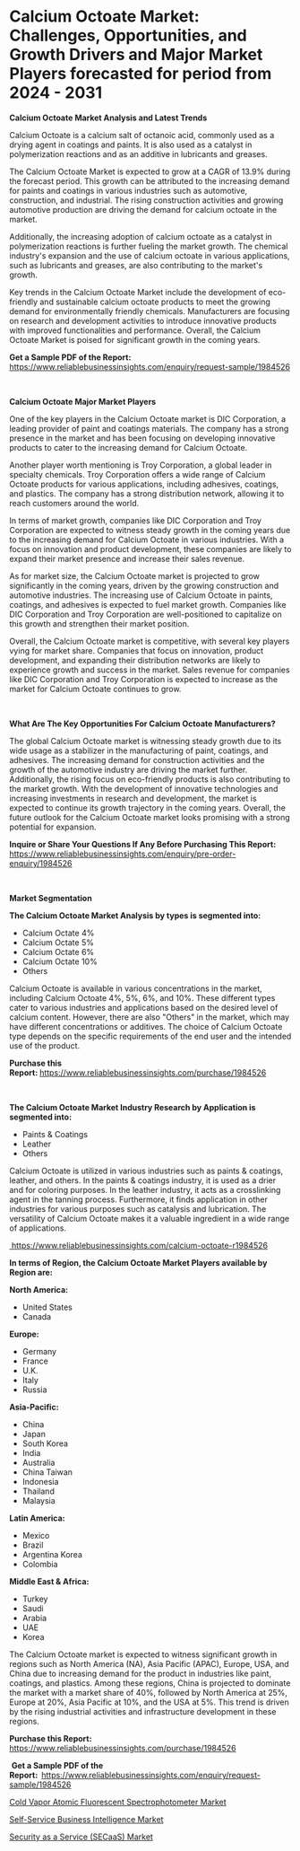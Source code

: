 <p><h1>Calcium Octoate Market: Challenges, Opportunities, and Growth Drivers and Major Market Players forecasted for period from 2024 - 2031</h1></p><p><strong>Calcium Octoate Market Analysis and Latest Trends</strong></p>
<p><p>Calcium Octoate is a calcium salt of octanoic acid, commonly used as a drying agent in coatings and paints. It is also used as a catalyst in polymerization reactions and as an additive in lubricants and greases.</p><p>The Calcium Octoate Market is expected to grow at a CAGR of 13.9% during the forecast period. This growth can be attributed to the increasing demand for paints and coatings in various industries such as automotive, construction, and industrial. The rising construction activities and growing automotive production are driving the demand for calcium octoate in the market.</p><p>Additionally, the increasing adoption of calcium octoate as a catalyst in polymerization reactions is further fueling the market growth. The chemical industry's expansion and the use of calcium octoate in various applications, such as lubricants and greases, are also contributing to the market's growth.</p><p>Key trends in the Calcium Octoate Market include the development of eco-friendly and sustainable calcium octoate products to meet the growing demand for environmentally friendly chemicals. Manufacturers are focusing on research and development activities to introduce innovative products with improved functionalities and performance. Overall, the Calcium Octoate Market is poised for significant growth in the coming years.</p></p>
<p><strong>Get a Sample PDF of the Report:&nbsp;</strong> <a href="https://www.reliablebusinessinsights.com/enquiry/request-sample/1984526">https://www.reliablebusinessinsights.com/enquiry/request-sample/1984526</a></p>
<p>&nbsp;</p>
<p><strong>Calcium Octoate Major Market Players</strong></p>
<p><p>One of the key players in the Calcium Octoate market is DIC Corporation, a leading provider of paint and coatings materials. The company has a strong presence in the market and has been focusing on developing innovative products to cater to the increasing demand for Calcium Octoate.</p><p>Another player worth mentioning is Troy Corporation, a global leader in specialty chemicals. Troy Corporation offers a wide range of Calcium Octoate products for various applications, including adhesives, coatings, and plastics. The company has a strong distribution network, allowing it to reach customers around the world.</p><p>In terms of market growth, companies like DIC Corporation and Troy Corporation are expected to witness steady growth in the coming years due to the increasing demand for Calcium Octoate in various industries. With a focus on innovation and product development, these companies are likely to expand their market presence and increase their sales revenue.</p><p>As for market size, the Calcium Octoate market is projected to grow significantly in the coming years, driven by the growing construction and automotive industries. The increasing use of Calcium Octoate in paints, coatings, and adhesives is expected to fuel market growth. Companies like DIC Corporation and Troy Corporation are well-positioned to capitalize on this growth and strengthen their market position.</p><p>Overall, the Calcium Octoate market is competitive, with several key players vying for market share. Companies that focus on innovation, product development, and expanding their distribution networks are likely to experience growth and success in the market. Sales revenue for companies like DIC Corporation and Troy Corporation is expected to increase as the market for Calcium Octoate continues to grow.</p></p>
<p>&nbsp;</p>
<p><strong>What Are The Key Opportunities For Calcium Octoate Manufacturers?</strong></p>
<p><p>The global Calcium Octoate market is witnessing steady growth due to its wide usage as a stabilizer in the manufacturing of paint, coatings, and adhesives. The increasing demand for construction activities and the growth of the automotive industry are driving the market further. Additionally, the rising focus on eco-friendly products is also contributing to the market growth. With the development of innovative technologies and increasing investments in research and development, the market is expected to continue its growth trajectory in the coming years. Overall, the future outlook for the Calcium Octoate market looks promising with a strong potential for expansion.</p></p>
<p><strong>Inquire or Share Your Questions If Any Before Purchasing This Report:</strong> <a href="https://www.reliablebusinessinsights.com/enquiry/pre-order-enquiry/1984526">https://www.reliablebusinessinsights.com/enquiry/pre-order-enquiry/1984526</a></p>
<p>&nbsp;</p>
<p><strong>Market Segmentation</strong></p>
<p><strong>The Calcium Octoate Market Analysis by types is segmented into:</strong></p>
<p><ul><li>Calcium Octate 4%</li><li>Calcium Octate 5%</li><li>Calcium Octate 6%</li><li>Calcium Octate 10%</li><li>Others</li></ul></p>
<p><p>Calcium Octoate is available in various concentrations in the market, including Calcium Octoate 4%, 5%, 6%, and 10%. These different types cater to various industries and applications based on the desired level of calcium content. However, there are also "Others" in the market, which may have different concentrations or additives. The choice of Calcium Octoate type depends on the specific requirements of the end user and the intended use of the product.</p></p>
<p><strong>Purchase this Report:&nbsp;</strong><a href="https://www.reliablebusinessinsights.com/purchase/1984526">https://www.reliablebusinessinsights.com/purchase/1984526</a></p>
<p>&nbsp;</p>
<p><strong>The Calcium Octoate Market Industry Research by Application is segmented into:</strong></p>
<p><ul><li>Paints & Coatings</li><li>Leather</li><li>Others</li></ul></p>
<p><p>Calcium Octoate is utilized in various industries such as paints & coatings, leather, and others. In the paints & coatings industry, it is used as a drier and for coloring purposes. In the leather industry, it acts as a crosslinking agent in the tanning process. Furthermore, it finds application in other industries for various purposes such as catalysis and lubrication. The versatility of Calcium Octoate makes it a valuable ingredient in a wide range of applications.</p></p>
<p><a href="https://www.reliablebusinessinsights.com/calcium-octoate-r1984526">&nbsp;https://www.reliablebusinessinsights.com/calcium-octoate-r1984526</a></p>
<p><strong>In terms of Region, the Calcium Octoate Market Players available by Region are:</strong></p>
<p>
    <p> <strong> North America: </strong>
        <ul>
            <li>United States</li>
            <li>Canada</li>
        </ul>
        </p> 
    <p> <strong> Europe: </strong>
        <ul>
            <li>Germany</li>
            <li>France</li>
            <li>U.K.</li>
            <li>Italy</li>
            <li>Russia</li>
        </ul>
        </p> 
    <p> <strong> Asia-Pacific: </strong>
        <ul>
            <li>China</li>
            <li>Japan</li>
            <li>South Korea</li>
            <li>India</li>
            <li>Australia</li>
            <li>China Taiwan</li>
            <li>Indonesia</li>
            <li>Thailand</li>
            <li>Malaysia</li>
        </ul>
        </p> 
    <p> <strong> Latin America: </strong>
        <ul>
            <li>Mexico</li>
            <li>Brazil</li>
            <li>Argentina Korea</li>
            <li>Colombia</li>
        </ul>
        </p> 
    <p> <strong> Middle East & Africa: </strong>
        <ul>
            <li>Turkey</li>
            <li>Saudi</li>
            <li>Arabia</li>
            <li>UAE</li>
            <li>Korea</li>
        </ul>
    </p>
    </p>
<p><p>The Calcium Octoate market is expected to witness significant growth in regions such as North America (NA), Asia Pacific (APAC), Europe, USA, and China due to increasing demand for the product in industries like paint, coatings, and plastics. Among these regions, China is projected to dominate the market with a market share of 40%, followed by North America at 25%, Europe at 20%, Asia Pacific at 10%, and the USA at 5%. This trend is driven by the rising industrial activities and infrastructure development in these regions.</p></p>
<p><strong>Purchase this Report: </strong><a href="https://www.reliablebusinessinsights.com/purchase/1984526">https://www.reliablebusinessinsights.com/purchase/1984526</a></p>
<p>&nbsp;<strong>Get a Sample PDF of the Report:&nbsp;&nbsp;</strong><a href="https://www.reliablebusinessinsights.com/enquiry/request-sample/1984526">https://www.reliablebusinessinsights.com/enquiry/request-sample/1984526</a></p>
<p><strong></strong></p>
<p><p><a href="https://issuu.com/reportprime-2/docs/cold-vapor-atomic-fluorescent-spectrophotometer-ma">Cold Vapor Atomic Fluorescent Spectrophotometer Market</a></p><p><a href="https://github.com/gracielawharr/Market-Research-Report-List-2/blob/main/self-service-business-intelligence-market.md">Self-Service Business Intelligence Market</a></p><p><a href="https://github.com/edytherolanlouisejk1miz0wig/Market-Research-Report-List-3/blob/main/security-as-a-service-secaas-market.md">Security as a Service (SECaaS) Market</a></p></p>